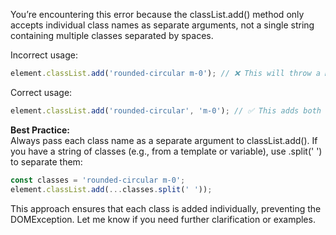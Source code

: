 You’re encountering this error because the classList.add() method only accepts individual class names as separate arguments, not a single string containing multiple classes separated by spaces.

Incorrect usage:
```js
element.classList.add('rounded-circular m-0'); // ❌ This will throw a DOMException
```

Correct usage:
```js
element.classList.add('rounded-circular', 'm-0'); // ✅ This adds both classes properly
```

**Best Practice:**  
Always pass each class name as a separate argument to classList.add(). If you have a string of classes (e.g., from a template or variable), use .split(' ') to separate them:

```js
const classes = 'rounded-circular m-0';
element.classList.add(...classes.split(' '));
```

This approach ensures that each class is added individually, preventing the DOMException. Let me know if you need further clarification or examples.